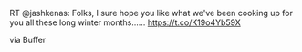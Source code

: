 RT @jashkenas: Folks, I sure hope you like what we've been cooking up for you all these long winter months...… https://t.co/K19o4Yb59X

via Buffer